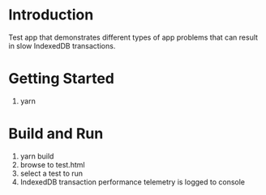 # Introduction 
Test app that demonstrates different types of app problems that can result in slow IndexedDB transactions.

# Getting Started
1.	yarn

# Build and Run
1. yarn build
2. browse to test.html
3. select a test to run
4. IndexedDB transaction performance telemetry is logged to console
